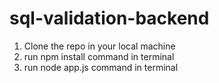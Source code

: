 # sql-validation-backend
1. Clone the repo in your local machine
2. run npm install command in terminal 
3. run node app.js command in terminal 
